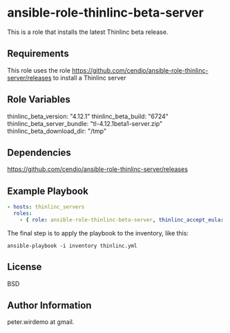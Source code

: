 ansible-role-thinlinc-beta-server
=================================

This is a role that installs the latest Thinlinc beta release. 

Requirements
------------

This role uses the role https://github.com/cendio/ansible-role-thinlinc-server/releases to install a Thinlinc server

Role Variables
--------------

thinlinc_beta_version: "4.12.1"
thinlinc_beta_build: "6724"
thinlinc_beta_server_bundle: "tl-4.12.1beta1-server.zip"
thinlinc_beta_download_dir: "/tmp"

Dependencies
------------

https://github.com/cendio/ansible-role-thinlinc-server/releases

Example Playbook
----------------

```yaml
- hosts: thinlinc_servers
  roles:
    - { role: ansible-role-thinlinc-beta-server, thinlinc_accept_eula: "yes" }
```

The final step is to apply the playbook to the inventory, like this:

`ansible-playbook -i inventory thinlinc.yml`

License
-------

BSD

Author Information
------------------

peter.wirdemo at gmail.
